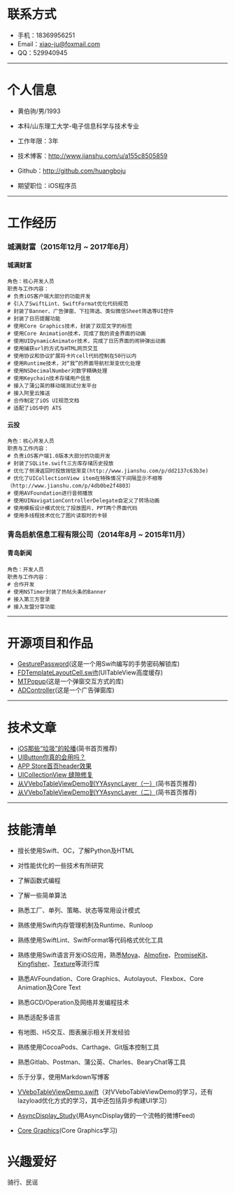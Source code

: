 # 联系方式

* 手机：18369956251
* Email：xiao-ju@foxmail.com
* QQ：529940945


-------------------------------------------


# 个人信息


* 黄伯驹/男/1993

* 本科/山东理工大学-电子信息科学与技术专业

* 工作年限：3年


* 技术博客：http://www.jianshu.com/u/a155c8505859

* Github：http://github.com/huangboju

* 期望职位：iOS程序员


-------------------------------------------


# 工作经历
### 城满财富（2015年12月 ~ 2017年6月）

#### 城满财富
```
角色：核心开发人员
职责与工作内容：
# 负责iOS客户端大部分的功能开发
# 引入了SwiftLint、SwiftFormat优化代码规范
# 封装了Banner、广告弹窗、下拉筛选、类似微信Sheet筛选等UI控件
# 封装了日历提醒功能
# 使用Core Graphics技术，封装了双层文字的标签
# 使用Core Animation技术，完成了我的资金界面的动画
# 使用UIDynamicAnimator技术，完成了日历界面的闹钟弹出动画
# 使用捕获url的方式与HTML网页交互
# 使用协议和协议扩展将卡片cell代码控制在50行以内
# 使用Runtime技术，对“我”的界面导航栏渐变优化处理
# 使用NSDecimalNumber对数字精确处理
# 使用Keychain技术存储用户信息
# 接入了蒲公英的移动端测试分发平台
# 接入阿里云推送
# 合作制定了iOS UI规范文档
# 适配了iOS中的 ATS
```

#### 云投
```
角色：核心开发人员
职责与工作内容：
# 负责iOS客户端1.0版本大部分的功能开发
# 封装了SQLite.swift三方库存储历史投放
# 优化了侧滑返回时投放按钮渐变(http://www.jianshu.com/p/dd2137c63b3e)
# 优化了UICollectionView item在特殊情况下间隔显示不相等（http://www.jianshu.com/p/4db0be2f4803）
# 使用AVFoundation进行音频播放
# 使用UINavigationControllerDelegate自定义了转场动画
# 使用模板设计模式优化了投放图片、PPT两个界面代码
# 使用多线程技术优化了图片读取时的卡顿
```


### 青岛启航信息工程有限公司（2014年8月 ~ 2015年11月）

#### 青岛新闻
```
角色：开发人员
职责与工作内容：
# 合作开发
# 使用NSTimer封装了热帖头条的Banner
# 接入第三方登录
# 接入友盟分享功能
```


-------------------------------------------

# 开源项目和作品
* [GesturePassword](https://github.com/huangboju/GesturePassword)(这是一个用Swift编写的手势密码解锁库)
* [FDTemplateLayoutCell.swift](https://github.com/huangboju/FDTemplateLayoutCell.swift)(UITableView高度缓存)
* [MTPopup](https://github.com/huangboju/MTPopup)(这是一个弹窗交互方式的库)
* [ADController](https://github.com/huangboju/ADController)(这是一个广告弹窗库)


-------------------------------------------


# 技术文章
* [iOS那些“垃圾”的轮播](http://www.jianshu.com/p/97037c126d7c)(简书首页推荐)
* [UIButton你真的会用吗？](http://www.jianshu.com/p/d9141bbc1588)
* [APP Store首页header效果](http://www.jianshu.com/p/3d508e083d4d)
* [UICollectionView 缝隙修复](http://www.jianshu.com/p/4db0be2f4803)
* [从VVeboTableViewDemo到YYAsyncLayer（一）](http://www.jianshu.com/p/53c8056aba57)(简书首页推荐)
* [从VVeboTableViewDemo到YYAsyncLayer（二）](http://www.jianshu.com/p/667e7718c6e3)(简书首页推荐)



-------------------------------------------


# 技能清单
* 擅长使用Swift、OC，了解Python及HTML
* 对性能优化的一些技术有所研究
* 了解函数式编程
* 了解一些简单算法
* 熟悉工厂、单列、策略、状态等常用设计模式
* 熟练使用Swift内存管理机制及Runtime、Runloop
* 熟练使用SwiftLint、SwiftFormat等代码格式优化工具
* 熟练使用Swift语言开发iOS应用，熟悉[Moya](https://github.com/Moya/Moya)、[Almofire](https://github.com/Alamofire/Alamofire)、[PromiseKit](https://github.com/mxcl/PromiseKit)、[Kingfisher](https://github.com/onevcat/Kingfisher)、[Texture](https://github.com/TextureGroup/Texture)等流行库
* 熟悉AVFoundation、Core Graphics、Autolayout、Flexbox、Core Animation及Core Text
* 熟悉GCD/Operation及网络并发编程技术
* 熟悉适配多语言
* 有地图、H5交互、图表展示相关开发经验
* 熟练使用CocoaPods、Carthage、Git版本控制工具
* 熟悉Gitlab、Postman、蒲公英、Charles、BearyChat等工具
* 乐于分享，使用Markdown写博客



* [VVeboTableViewDemo.swift](https://github.com/huangboju/VVeboTableViewDemo.swift)（对VVeboTableViewDemo的学习，还有lazyload优化方式的学习，其中还包括异步构建UI学习）
* [AsyncDisplay_Study](https://github.com/huangboju/AsyncDisplay_Study)(用AsyncDisplay做的一个流畅的微博Feed)
* [Core Graphics](https://github.com/huangboju/Moots/tree/master/Examples/QuartzDemo)(Core Graphics学习)


# 兴趣爱好
骑行、民谣

